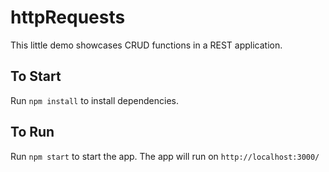 # httpRequests

This little demo showcases CRUD functions in a REST application.
## To Start
Run `npm install` to install dependencies. 

## To Run
Run `npm start` to start the app. The app will run on `http://localhost:3000/`
